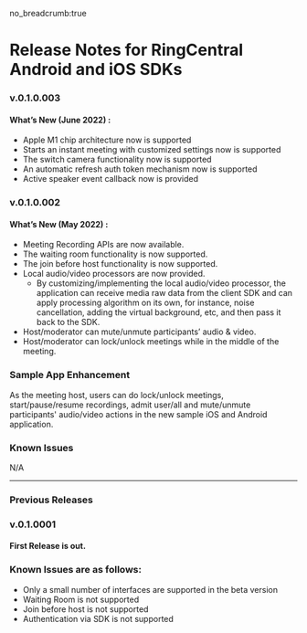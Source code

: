 no_breadcrumb:true

# Release Notes for RingCentral Android and iOS SDKs

### v.0.1.0.003

#### What’s New (June 2022) :

- Apple M1 chip architecture now is supported
- Starts an instant meeting with customized settings now is supported
- The switch camera functionality now is supported
- An automatic refresh auth token mechanism now is supported
- Active speaker event callback now is provided

### v.0.1.0.002

#### What’s New (May 2022) :

- Meeting Recording APIs are now available.
- The waiting room functionality is now supported.
- The join before host functionality is now supported.
- Local audio/video processors are now provided.
    - By customizing/implementing the local audio/video processor, the application can receive media raw data from the client SDK and can apply processing algorithm on its own, for instance, noise cancellation, adding the virtual background, etc, and then pass it back to the SDK.
- Host/moderator can mute/unmute participants’ audio & video.
- Host/moderator can lock/unlock meetings while in the middle of the meeting.


### Sample App Enhancement

As the meeting host, users can do lock/unlock meetings, start/pause/resume recordings, admit user/all and mute/unmute participants' audio/video actions in the new sample iOS and Android application.

### Known Issues

N/A

---
### Previous Releases

### v.0.1.0001

#### First Release is out. 

### Known Issues are as follows:

- Only a small number of interfaces are supported in the beta version
- Waiting Room is not supported
- Join before host is not supported
- Authentication via SDK is not supported

